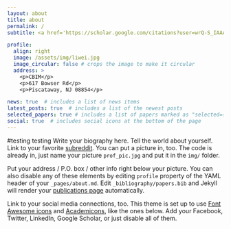 ```yaml
---
layout: about
title: about
permalink: /
subtitle: <a href='https://scholar.google.com/citations?user=wrQ-S_IAAAAJ&hl=en'>\[Google Scholar\]</a> <a href='https://www.linkedin.com/in/liweiche/'>\[LinkedIn\]</a> <a href='levi.liweiche@gmail.com'>\[Email\]</a>

profile:
  align: right
  image: /assets/img/liwei.jpg
  image_circular: false # crops the image to make it circular
  address: >
    <p>CBIM</p>
    <p>617 Bowser Rd</p>
    <p>Piscataway, NJ 08854</p>

news: true  # includes a list of news items
latest_posts: true  # includes a list of the newest posts
selected_papers: true # includes a list of papers marked as "selected={true}"
social: true  # includes social icons at the bottom of the page
---
```


#testing testing
Write your biography here. Tell the world about yourself. Link to your favorite [subreddit](http://reddit.com). You can put a picture in, too. The code is already in, just name your picture `prof_pic.jpg` and put it in the `img/` folder.

Put your address / P.O. box / other info right below your picture. You can also disable any of these elements by editing `profile` property of the YAML header of your `_pages/about.md`. Edit `_bibliography/papers.bib` and Jekyll will render your [publications page](/al-folio/publications/) automatically.

Link to your social media connections, too. This theme is set up to use [Font Awesome icons](http://fortawesome.github.io/Font-Awesome/) and [Academicons](https://jpswalsh.github.io/academicons/), like the ones below. Add your Facebook, Twitter, LinkedIn, Google Scholar, or just disable all of them.
